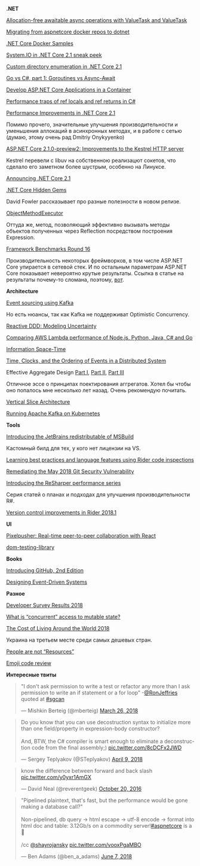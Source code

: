 **.NET**

[Allocation-free awaitable async operations with ValueTask<T> and ValueTask](https://github.com/dotnet/corefx/issues/27445)

[Migrating from aspnetcore docker repos to dotnet](https://github.com/aspnet/Announcements/issues/298)

[.NET Core Docker Samples](https://github.com/dotnet/dotnet-docker/blob/master/samples/README.md)

[System.IO in .NET Core 2.1 sneak peek](https://blogs.msdn.microsoft.com/jeremykuhne/2018/03/08/system-io-in-net-core-2-1-sneak-peek/)

[Custom directory enumeration in .NET Core 2.1](https://blogs.msdn.microsoft.com/jeremykuhne/2018/03/09/custom-directory-enumeration-in-net-core-2-1/)

[Go vs C#, part 1: Goroutines vs Async-Await](https://medium.com/@alexyakunin/go-vs-c-part-1-goroutines-vs-async-await-ac909c651c11)

[Develop ASP.NET Core Applications in a Container](https://github.com/dotnet/dotnet-docker/blob/master/samples/aspnetapp/aspnet-docker-dev-in-container.md)

[Performance traps of ref locals and ref returns in C#](https://blogs.msdn.microsoft.com/seteplia/2018/04/11/performance-traps-of-ref-locals-and-ref-returns-in-c/)

[Performance Improvements in .NET Core 2.1](https://blogs.msdn.microsoft.com/dotnet/2018/04/18/performance-improvements-in-net-core-2-1/)

Помимо прочего, значительные улучшения производительности и уменьшения аллокаций в асинхронных методах, и в работе с сетью (думаю, этому очень рад Dmitriy Onykyyenko)

[ASP.NET Core 2.1.0-preview2: Improvements to the Kestrel HTTP server](https://blogs.msdn.microsoft.com/webdev/2018/04/12/asp-net-core-2-1-0-preview2-improvements-to-the-kestrel-http-server/)

Kestrel перевели с libuv на собственною реализацют сокетов, что сделало его заметном более шустрым, особенно на Линуксе.

[Announcing .NET Core 2.1](https://blogs.msdn.microsoft.com/dotnet/2018/05/30/announcing-net-core-2-1/)

[.NET Core Hidden Gems](https://twitter.com/davidfowl/status/1004232622845804544)

David Fowler рассказывает про разные полезности в новом релизе.

[ObjectMethodExecutor](https://github.com/aspnet/Common/blob/ff87989d893b000aac1bfef0157c92be1f04f714/shared/Microsoft.Extensions.ObjectMethodExecutor.Sources/ObjectMethodExecutor.cs)

Оттуда же, метод, позволяющий эффективно вызывать методы объектов полученных через Reflection посредством построения Expression.

[Framework Benchmarks Round 16](https://www.techempower.com/blog/2018/06/06/framework-benchmarks-round-16/)

Производительность некоторых фреймворков, в том числе ASP.NET Core упирается в сетевой стек. И по остальным параметрам ASP.NET Core показывает невероятно крутые результаты. Ссылка в статье на результаты почему-то сломана, поэтому, [вот](https://www.techempower.com/benchmarks/#section=test&runid=aad43f39-48a2-460c-a363-99cd543a772a).

**Architecture**

[Event sourcing using Kafka](https://blog.softwaremill.com/event-sourcing-using-kafka-53dfd72ad45d)

Но есть нюансы, так как Kafka не поддерживат Optimistic Concurrency.

[Reactive DDD: Modeling Uncertainty](https://www.youtube.com/watch?v=MKLRXCiU5IE)

[Comparing AWS Lambda performance of Node.js, Python, Java, C# and Go](https://read.acloud.guru/comparing-aws-lambda-performance-of-node-js-python-java-c-and-go-29c1163c2581)

[Information Space-Time](https://thinkbeforecoding.com/post/2018/03/11/information-space-time)

[Time, Clocks, and the Ordering of Events in a Distributed System ](https://www.microsoft.com/en-us/research/uploads/prod/2016/12/Time-Clocks-and-the-Ordering-of-Events-in-a-Distributed-System.pdf)

Effective Aggregate Design [Part I](https://vaughnvernon.co/wordpress/wp-content/uploads/2014/10/DDD_COMMUNITY_ESSAY_AGGREGATES_PART_1.pdf), [Part II](https://vaughnvernon.co/wordpress/wp-content/uploads/2014/10/DDD_COMMUNITY_ESSAY_AGGREGATES_PART_2.pdf), [Part III](https://vaughnvernon.co/wordpress/wp-content/uploads/2014/10/DDD_COMMUNITY_ESSAY_AGGREGATES_PART_3.pdf)

Отличное эссе о принципах поектирования аггрегатов. Хотел бы чтобы оно попалось мне несколько лет назад. Очень рекомендую почитать.

[Vertical Slice Architecture](https://jimmybogard.com/vertical-slice-architecture/)

[Running Apache Kafka on Kubernetes](https://www.confluent.io/online-talks/stateful-stateless-and-serverless-running-apache-kafka-on-kubernetes)

**Tools**

[Introducing the JetBrains redistributable of MSBuild](https://blog.jetbrains.com/dotnet/2018/04/13/introducing-jetbrains-redistributable-msbuild/)

Кастомный билд для тех, у кого нет лицензии на VS.

[Learning best practices and language features using Rider code inspections](https://blog.jetbrains.com/dotnet/2018/05/23/learning-best-practices-language-features-using-rider-code-inspections/)

[Remediating the May 2018 Git Security Vulnerability](https://blogs.msdn.microsoft.com/devops/2018/05/29/announcing-the-may-2018-git-security-vulnerability/)

[Introducing the ReSharper performance series](https://blog.jetbrains.com/dotnet/2018/05/28/introducing-resharper-performance-series/)

Серия статей о планах и подходах для улучшения производительности R#.

[Version control improvements in Rider 2018.1](https://blog.jetbrains.com/dotnet/2018/06/05/version-control-improvements-rider-2018-1/)

**UI**

[Pixelpusher: Real-time peer-to-peer collaboration with React](https://medium.com/@pvh/pixelpusher-real-time-peer-to-peer-collaboration-with-react-7c7bc8ecbf74)

[dom-testing-library](https://github.com/kentcdodds/dom-testing-library)

**Books**

[Introducing GitHub, 2nd Edition](https://conferences.oreilly.com/oscon/oscon-or/public/content/introducing-github-2e)

[Designing Event-Driven Systems](https://www.confluent.io/designing-event-driven-systems)

**Разное**

[Developer Survey Results 2018](https://insights.stackoverflow.com/survey/2018/)

[What is “concurrent” access to mutable state?](https://proandroiddev.com/what-is-concurrent-access-to-mutable-state-f386e5cb8292)

[The Cost of Living Around the World 2018](https://www.movehub.com/blog/cost-of-living-worldwide-2018/)

Украина на третьем месте среди самых дешевых стран.

[People are not “Resources”](https://www.linkedin.com/pulse/people-resources-bogdan-vulcan/)

[Emoji code review](http://dawehner.github.io/github,/code/review/2017/09/08/emoji-code-review.html)

**Интересные твиты**

<blockquote class="twitter-tweet" data-lang="en"><p lang="en" dir="ltr">&quot;I don&#39;t ask permission to write a test or refactor any more than I ask permission to write an if statement or a for loop&quot; -<a href="https://twitter.com/RonJeffries?ref_src=twsrc%5Etfw">@RonJeffries</a> quoted at <a href="https://twitter.com/hashtag/sgcan?src=hash&amp;ref_src=twsrc%5Etfw">#sgcan</a></p>&mdash; Mishkin Berteig (@mberteig) <a href="https://twitter.com/mberteig/status/978266962810765312?ref_src=twsrc%5Etfw">March 26, 2018</a></blockquote>

<blockquote class="twitter-tweet" data-lang="en"><p lang="en" dir="ltr">Do you know that you can use decostruction syntax to initialize more than one field/property in expression-body constructor?<br><br>And, BTW, the C# compiler is smart enough to eliminate a deconstruction code from the final assembly;) <a href="https://t.co/8cDCFx2JWD">pic.twitter.com/8cDCFx2JWD</a></p>&mdash; Sergey Teplyakov (@STeplyakov) <a href="https://twitter.com/STeplyakov/status/983206875582758912?ref_src=twsrc%5Etfw">April 9, 2018</a></blockquote>

<blockquote class="twitter-tweet" data-lang="en"><p lang="en" dir="ltr">know the difference between forward and back slash <a href="https://t.co/y0yxr1AmGX">pic.twitter.com/y0yxr1AmGX</a></p>&mdash; David Neal (@reverentgeek) <a href="https://twitter.com/reverentgeek/status/789135336437800960?ref_src=twsrc%5Etfw">October 20, 2016</a></blockquote>

<blockquote class="twitter-tweet" data-lang="en"><p lang="en" dir="ltr">&quot;Pipelined plaintext, that&#39;s fast, but the performance would be gone making a database call?&quot;<br><br>Non-pipelined, db query -&gt; html escape -&gt; utf-8 encode -&gt; format into html doc and table: 3.12Gb/s on a commodity server!<a href="https://twitter.com/hashtag/aspnetcore?src=hash&amp;ref_src=twsrc%5Etfw">#aspnetcore</a> is a 🚀 <br><br>/cc <a href="https://twitter.com/shayrojansky?ref_src=twsrc%5Etfw">@shayrojansky</a> <a href="https://t.co/vooxPgaMBO">pic.twitter.com/vooxPgaMBO</a></p>&mdash; Ben Adams (@ben_a_adams) <a href="https://twitter.com/ben_a_adams/status/1004641789653995520?ref_src=twsrc%5Etfw">June 7, 2018</a></blockquote>

<script async src="https://platform.twitter.com/widgets.js" charset="utf-8"></script>